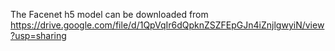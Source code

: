 The Facenet h5 model can be downloaded from https://drive.google.com/file/d/1QpVqIr6dQpknZSZFEpGJn4iZnjlgwyiN/view?usp=sharing
